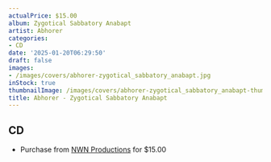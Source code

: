 ```yaml
---
actualPrice: $15.00
album: Zygotical Sabbatory Anabapt
artist: Abhorer
categories:
- CD
date: '2025-01-20T06:29:50'
draft: false
images:
- /images/covers/abhorer-zygotical_sabbatory_anabapt.jpg
inStock: true
thumbnailImage: /images/covers/abhorer-zygotical_sabbatory_anabapt-thumb.jpg
title: Abhorer - Zygotical Sabbatory Anabapt
---
```


## CD
* Purchase from [NWN Productions](http://shop.nwnprod.com/index.php?route=product/product&path=93&product_id=59586&sort=pd.name&order=ASC) for $15.00

